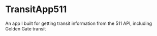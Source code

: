 # TransitApp511
An app I built for getting transit information from the 511 API, including Golden Gate transit
